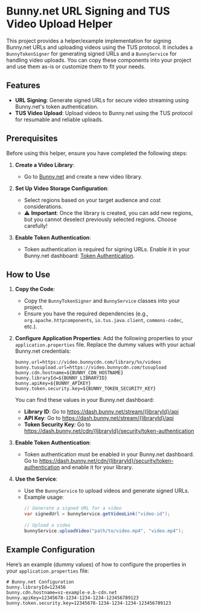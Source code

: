 # Bunny.net URL Signing and TUS Video Upload Helper

This project provides a helper/example implementation for signing Bunny.net URLs and uploading videos using the TUS protocol. It includes a `BunnyTokenSigner` for generating signed URLs and a `BunnyService` for handling video uploads. You can copy these components into your project and use them as-is or customize them to fit your needs.

## Features

- **URL Signing**: Generate signed URLs for secure video streaming using Bunny.net's token authentication.
- **TUS Video Upload**: Upload videos to Bunny.net using the TUS protocol for resumable and reliable uploads.

## Prerequisites

Before using this helper, ensure you have completed the following steps:

1. **Create a Video Library**:
    - Go to [Bunny.net](https://dash.bunny.net/) and create a new video library.

2. **Set Up Video Storage Configuration**:
    - Select regions based on your target audience and cost considerations.
    - ⚠️ **Important**: Once the library is created, you can add new regions, but you cannot deselect previously selected regions. Choose carefully!

3. **Enable Token Authentication**:
    - Token authentication is required for signing URLs. Enable it in your Bunny.net dashboard:
      [Token Authentication](https://dash.bunny.net/cdn/{libraryId}/security/token-authentication).

## How to Use

1. **Copy the Code**:
    - Copy the `BunnyTokenSigner` and `BunnyService` classes into your project.
    - Ensure you have the required dependencies (e.g., `org.apache.httpcomponents`, `io.tus.java.client`, `commons-codec`, etc.).

2. **Configure Application Properties**:
   Add the following properties to your `application.properties` file. Replace the dummy values with your actual Bunny.net credentials:

   ```properties
   bunny.url=https://video.bunnycdn.com/library/%s/videos
   bunny.tusupload.url=https://video.bunnycdn.com/tusupload
   bunny.cdn.hostname=${BUNNY_CDN_HOSTNAME}
   bunny.libraryId=${BUNNY_LIBRARYID}
   bunny.apiKey=${BUNNY_APIKEY}
   bunny.token.security.key=${BUNNY_TOKEN_SECURITY_KEY}
   ```

   You can find these values in your Bunny.net dashboard:
    - **Library ID**: Go to https://dash.bunny.net/stream/{libraryId}/api
    - **API Key**: Go to https://dash.bunny.net/stream/{libraryId}/api
    - **Token Security Key**: Go to https://dash.bunny.net/cdn/{libraryId}/security/token-authentication

3. **Enable Token Authentication**:
    - Token authentication must be enabled in your Bunny.net dashboard. Go to https://dash.bunny.net/cdn/{libraryId}/security/token-authentication and enable it for your library.

4. **Use the Service**:
    - Use the `BunnyService` to upload videos and generate signed URLs.
    - Example usage:
      ```java
      // Generate a signed URL for a video
      var signedUrl = bunnyService.getVideoLink("video-id");
 
      // Upload a video
      bunnyService.uploadVideo("path/to/video.mp4", "video.mp4");
      ```

## Example Configuration

Here’s an example (dummy values) of how to configure the properties in your `application.properties` file:

```properties
# Bunny.net Configuration
bunny.libraryId=123456
bunny.cdn.hostname=vz-example-e.b-cdn.net
bunny.apiKey=12345678-1234-1234-1234-123456789123
bunny.token.security.key=12345678-1234-1234-1234-123456789123
```
